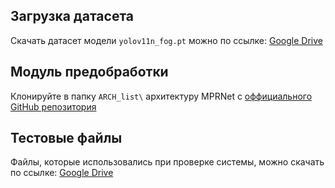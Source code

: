 ## Загрузка датасета
Скачать датасет модели `yolov11n_fog.pt` можно по ссылке: [Google Drive](https://drive.google.com/file/d/1GzJ1rghlZC3_BS7yspyLuSSwVNO-3CNr/view?usp=drive_link)

## Модуль предобработки
Клонируйте в папку `ARCH_list\` архитектуру MPRNet с [оффициального GitHub репозитория](https://github.com/swz30/MPRNet)

## Тестовые файлы
Файлы, которые использовались при проверке системы, можно скачать по ссылке: [Google Drive](https://drive.google.com/drive/folders/1GrdMAkr6fgDBpaR2HOn3Hhd9o6i40E2n)


